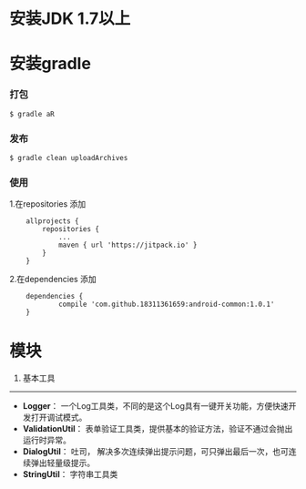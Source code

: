 # 安装JDK 1.7以上
# 安装gradle




### 打包

```
$ gradle aR
```

### 发布

```
$ gradle clean uploadArchives
```

### 使用
1.在repositories 添加

```
	allprojects {
		repositories {
			...
			maven { url 'https://jitpack.io' }
		}
	}
```
2.在dependencies 添加

```
	dependencies {
	        compile 'com.github.18311361659:android-common:1.0.1'
	}

```

# 模块

1. 基本工具
-----
- **Logger**：	一个Log工具类，不同的是这个Log具有一键开关功能，方便快速开发打开调试模式。
- **ValidationUtil**：	表单验证工具类，提供基本的验证方法，验证不通过会抛出运行时异常。
- **DialogUtil**：	吐司， 解决多次连续弹出提示问题，可只弹出最后一次，也可连续弹出轻量级提示。
- **StringUtil**：	字符串工具类


